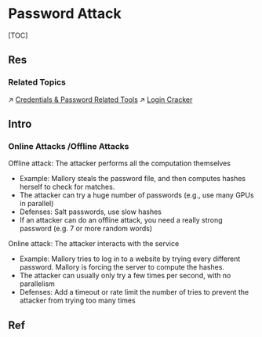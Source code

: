 # Password Attack

[TOC]



## Res
### Related Topics
↗ [Credentials & Password Related Tools](../../../☠️%20Kill%20Chain/Credentials%20&%20Password%20Related%20Tools/Credentials%20&%20Password%20Related%20Tools.md)
↗ [Login Cracker](../../../☠️%20Kill%20Chain/Credentials%20&%20Password%20Related%20Tools/Login%20Cracker/Login%20Cracker.md)



## Intro
### Online Attacks /Offline Attacks
Offline attack: The attacker performs all the computation themselves
- Example: Mallory steals the password file, and then computes hashes herself to check for matches.
- The attacker can try a huge number of passwords (e.g., use many GPUs in parallel)
- Defenses: Salt passwords, use slow hashes
- If an attacker can do an offline attack, you need a really strong password (e.g. 7 or more random words)

Online attack: The attacker interacts with the service
- Example: Mallory tries to log in to a website by trying every different password. Mallory is forcing the server to compute the hashes.
- The attacker can usually only try a few times per second, with no parallelism
- Defenses: Add a timeout or rate limit the number of tries to prevent the attacker from trying too many times




## Ref
